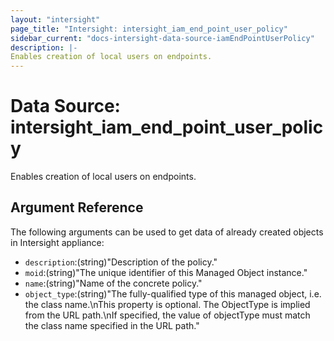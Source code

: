 ```yaml
---
layout: "intersight"
page_title: "Intersight: intersight_iam_end_point_user_policy"
sidebar_current: "docs-intersight-data-source-iamEndPointUserPolicy"
description: |-
Enables creation of local users on endpoints.
---
```


# Data Source: intersight_iam_end_point_user_policy
Enables creation of local users on endpoints.
## Argument Reference
The following arguments can be used to get data of already created objects in Intersight appliance:
* `description`:(string)"Description of the policy."
* `moid`:(string)"The unique identifier of this Managed Object instance."
* `name`:(string)"Name of the concrete policy."
* `object_type`:(string)"The fully-qualified type of this managed object, i.e. the class name.\nThis property is optional. The ObjectType is implied from the URL path.\nIf specified, the value of objectType must match the class name specified in the URL path."
